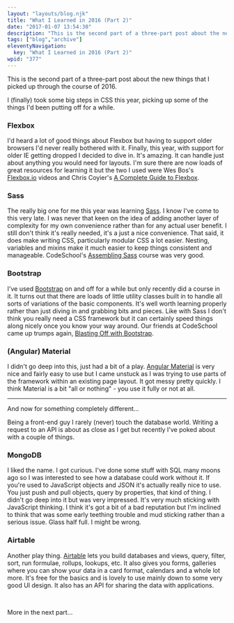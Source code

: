 ```yaml
---
layout: "layouts/blog.njk"
title: "What I Learned in 2016 (Part 2)"
date: "2017-01-07 13:54:30"
description: "This is the second part of a three-part post about the new things that I picked up through the course of 2016"
tags: ["blog","archive"]
eleventyNavigation:
  key: "What I Learned in 2016 (Part 2)"
wpid: "377"
---
```

This is the second part of a three-part post about the new things that I picked up through the course of 2016.

I (finally) took some big steps in CSS this year, picking up some of the things I'd been putting off for a while.
<h3>Flexbox</h3>
I'd heard a lot of good things about Flexbox but having to support older browsers I'd never really bothered with it. Finally, this year, with support for older IE getting dropped I decided to dive in. It's amazing. It can handle just about anything you would need for layouts. I'm sure there are now loads of great resources for learning it but the two I used were Wes Bos's <a href="https://flexbox.io/" target="_blank">Flexbox.io</a> videos and Chris Coyier's <a href="https://css-tricks.com/snippets/css/a-guide-to-flexbox/" target="_blank">A Complete Guide to Flexbox</a>.
<h3>Sass</h3>
The really big one for me this year was learning <a href="http://sass-lang.com/" target="_blank">Sass</a>. I know I've come to this very late. I was never that keen on the idea of adding another layer of complexity for my own convenience rather than for any actual user benefit. I still don't think it's really needed, it's a just a nice convenience. That said, it does make writing CSS, particularly modular CSS a lot easier. Nesting, variables and mixins make it much easier to keep things consistent and manageable. CodeSchool's <a href="https://www.codeschool.com/courses/assembling-sass" target="_blank">Assembling Sass</a> course was very good.
<h3>Bootstrap</h3>
I've used <a href="http://getbootstrap.com/" target="_blank">Bootstrap</a> on and off for a while but only recently did a course in it. It turns out that there are loads of little utility classes built in to handle all sorts of variations of the basic components. It's well worth learning properly rather than just diving in and grabbing bits and pieces. Like with Sass I don't think you really need a CSS framework but it can certainly speed things along nicely once you know your way around. Our friends at CodeSchool came up trumps again, <a href="https://www.codeschool.com/courses/blasting-off-with-bootstrap" target="_blank">Blasting Off with Bootstrap</a>.
<h3>(Angular) Material</h3>
I didn't go deep into this, just had a bit of a play. <a href="https://material.angularjs.org" target="_blank">Angular Material</a> is very nice and fairly easy to use but I came unstuck as I was trying to use parts of the framework within an existing page layout. It got messy pretty quickly. I think Material is a bit "all or nothing" - you use it fully or not at all.

<hr />

And now for something completely different...

Being a front-end guy I rarely (never) touch the database world. Writing a request to an API is about as close as I get but recently I've poked about with a couple of things.
<h3>MongoDB</h3>
I liked the name. I got curious. I've done some stuff with SQL many moons ago so I was interested to see how a database could work without it. If you're used to JavaScript objects and JSON it's actually really nice to use. You just push and pull objects, query by properties, that kind of thing. I didn't go deep into it but was very impressed. It's very much sticking with JavaScript thinking. I think it's got a bit of a bad reputation but I'm inclined to think that was some early teething trouble and mud sticking rather than a serious issue. Glass half full. I might be wrong.
<h3>Airtable</h3>
Another play thing. <a href="https://airtable.com/" target="_blank">Airtable</a> lets you build databases and views, query, filter, sort, run formulae, rollups, lookups, etc. It also gives you forms, galleries where you can show your data in a card format, calendars and a whole lot more. It's free for the basics and is lovely to use mainly down to some very good UI design. It also has an API for sharing the data with applications.

&nbsp;

More in the next part...

&nbsp;